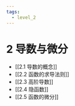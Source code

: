 ```yaml
---
tags:
  - level_2
---
```


# 2 导数与微分

- [[2.1 导数的概念]]
- [[2.2 函数的求导法则]]
- [[2.3 高阶导数]]
- [[2.4 隐函数]]
- [[2.5 函数的微分]]